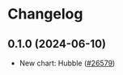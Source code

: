 # Changelog

## 0.1.0 (2024-06-10)

* New chart: Hubble ([#26579](https://github.com/bitnami/charts/pull/26579))
